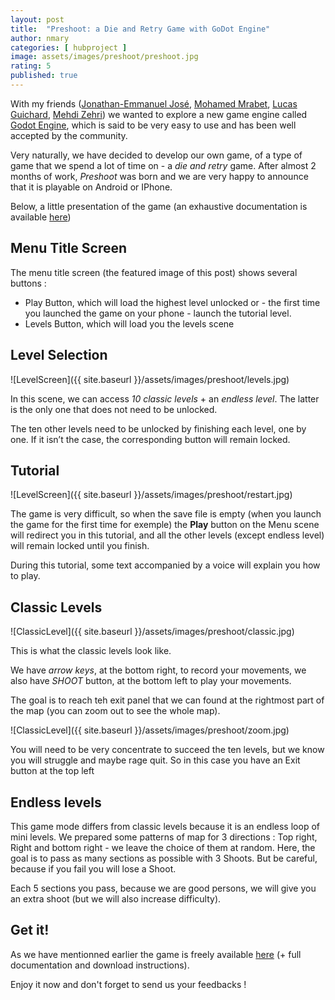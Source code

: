 ```yaml
---
layout: post
title:  "Preshoot: a Die and Retry Game with GoDot Engine"
author: nmary
categories: [ hubproject ]
image: assets/images/preshoot/preshoot.jpg
rating: 5
published: true
---
```


With my friends ([Jonathan-Emmanuel José][7], [Mohamed Mrabet][8], [Lucas Guichard][6], [Mehdi Zehri][5]) we wanted to explore a new game engine called [Godot Engine][1], which is said to be very easy to use and has been well accepted by the community.

Very naturally, we have decided to develop our own game, of a type of game that we spend a lot of time on - a *die and retry* game. After almost 2 months of work, *Preshoot* was born and we are very happy to announce that it is playable on Android or IPhone. 

Below, a little presentation of the game (an exhaustive documentation is available [here][2])

## Menu Title Screen

The menu title screen (the featured image of this post) shows several buttons :
- Play Button, which will load the highest level unlocked or - the first time you launched the game on your phone - launch the tutorial level.
- Levels Button, which will load you the levels scene

## Level Selection

![LevelScreen]({{ site.baseurl }}/assets/images/preshoot/levels.jpg)

In this scene, we can access *10 classic levels* + an
*endless level*. The latter is the only one that does not need to
be unlocked.

The ten other levels need to be unlocked by finishing each
level, one by one. If it isn’t the case, the corresponding button will remain locked.

## Tutorial

![LevelScreen]({{ site.baseurl }}/assets/images/preshoot/restart.jpg)

The game is very difficult, so when the save file is
empty (when you launch the game for the first time for
exemple) the **Play** button on the Menu scene will
redirect you in this tutorial, and all the other levels
(except endless level) will remain locked until you finish.

During this tutorial, some text accompanied by a voice
will explain you how to play.

## Classic Levels

![ClassicLevel]({{ site.baseurl }}/assets/images/preshoot/classic.jpg)

This is what the classic levels look like.

We have *arrow keys*, at the bottom right, to record
your movements, we also have *SHOOT* button, at the
bottom left to play your movements.

The goal is to reach teh exit panel
that we can found at the rightmost part of the map (you can zoom out to see the whole map).

![ClassicLevel]({{ site.baseurl }}/assets/images/preshoot/zoom.jpg)

You will need to be very concentrate to succeed the ten
levels, but we know you will struggle and maybe rage
quit. So in this case you have an Exit button at the top
left

## Endless levels

This game mode differs from classic levels because it is
an endless loop of mini levels. We prepared some
patterns of map for 3 directions : Top right, Right and
bottom right - we leave the choice of them at random.
Here, the goal is to pass as many sections as possible
with 3 Shoots. But be careful, because if you fail
you will lose a Shoot.

Each 5 sections you pass, because we are good persons, we will
give you an extra shoot (but we will also increase
difficulty).

## Get it!

As we have mentionned earlier the game is freely available [here][3] (+ full documentation and download instructions).

Enjoy it now and don't forget to send us your feedbacks !

[1]: https://godotengine.org/
[2]: https://github.com/Epitech-Lyon/PreShoot/blob/master/Documentation/PreShoot%20Documentation.pdf
[3]: https://github.com/Epitech-Lyon/PreShoot
[4]: mailto:nicolas.mary@epitech.eu
[5]: mailto:medhi.zehri@epitech.eu
[6]: mailto:lucas.guichard@epitech.eu
[7]: mailto:mohamet.mrabet@epitech.eu
[8]: jonathan-emmanuel.jose@epitech.eu